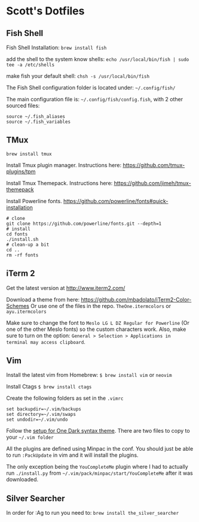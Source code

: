 # Scott's Dotfiles

## Fish Shell

Fish Shell Installation:
`brew install fish`

add the shell to the system know shells: `echo /usr/local/bin/fish | sudo tee -a /etc/shells`

make fish your default shell:
`chsh -s /usr/local/bin/fish`

The Fish Shell configuration folder is located under: `~/.config/fish/`

The main configuration file is: `~/.config/fish/config.fish`, with 2 other sourced files:

```
source ~/.fish_aliases
source ~/.fish_variables
```

## TMux
`brew install tmux`

Install Tmux plugin manager. Instructions here: https://github.com/tmux-plugins/tpm

Install Tmux Themepack. Instructions here: https://github.com/jimeh/tmux-themepack

Install Powerline fonts. https://github.com/powerline/fonts#quick-installation
```
# clone
git clone https://github.com/powerline/fonts.git --depth=1
# install
cd fonts
./install.sh
# clean-up a bit
cd ..
rm -rf fonts
```

## iTerm 2

Get the latest version at http://www.iterm2.com/

Download a theme from here: https://github.com/mbadolato/iTerm2-Color-Schemes
Or use one of the files in the repo. `TheOne.itermcolors` or `ayu.itermcolors`

Make sure to change the font to `Meslo LG L DZ Regular for Powerline` (Or one of the other Meslo fonts) so the custom characters work.
Also, make sure to turn on the option: `General > Selection > Applications in terminal may access clipboard`.

## Vim
Install the latest vim from Homebrew:
`$ brew install vim` or `neovim`

Install Ctags
`$ brew install ctags`

Create the following folders as set in the `.vimrc`
```
set backupdir=~/.vim/backups
set directory=~/.vim/swaps
set undodir=~/.vim/undo
```
Follow the [setup for One Dark syntax theme](https://github.com/joshdick/onedark.vim#installation). There are two files to copy to your `~/.vim folder`

All the plugins are defined using Minpac in the conf. You should just be able to run `:PackUpdate` in vim and it will install the plugins.

The only exception being the `YouCompleteMe` plugin where I had to actually run `./install.py` from `~/.vim/pack/minpac/start/YouCompleteMe` after it was downloaded.

## Silver Searcher
In order for :Ag to run you need to:
`brew install the_silver_searcher`
